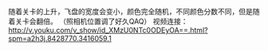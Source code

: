 随着关卡的上升，飞盘的宽度会变小，颜色完全随机，不同颜色分数不同，但是随着关卡会翻倍。
（照相机位置调了好久QAQ）
视频连接：http://v.youku.com/v_show/id_XMzU0NTc0ODEyOA==.html?spm=a2h3j.8428770.3416059.1
